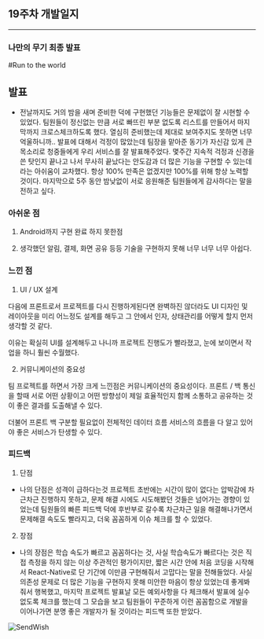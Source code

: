 <h2> 19주차 개발일지 </h2>
<hr>
<h3>나만의 무기 최종 발표</h3>

#Run to the world

## 발표

- 전날까지도 거의 밤을 새며 준비한 덕에 구현했던 기능들은 문제없이 잘 시현할 수 있었다. 팀원들이 정신없는 만큼 서로 빠뜨린 부분 없도록 리스트를 만들어서 마지막까지 크로스체크하도록 했다. 열심히 준비했는데 제대로 보여주지도 못하면 너무 억울하니까.. 발표에 대해서 걱정이 많았는데 팀장을 맡아준 동기가 자신감 있게 큰 목소리로 청중들에게 우리 서비스를 잘 발표해주었다. 몇주간 지속적 걱정과 신경을 쓴 탓인지 끝나고 나서 무사히 끝났다는 안도감과 더 많은 기능을 구현할 수 있는데라는 아쉬움이 교차했다. 항상 100% 만족은 없겠지만 100%를 위해 항상 노력할 것이다. 마지막으로 5주 동안 밤낮없이 서로 응원해준 팀원들에게 감사하다는 말을 전하고 싶다.

### 아쉬운 점

1) Android까지 구현 완료 하지 못한점

2) 생각했던 알림, 결제, 화면 공유 등등 기술을 구현하지 못해 너무 너무 너무 아쉽다.

### 느낀 점

1) UI / UX 설계

다음에 프론트로서 프로젝트를 다시 진행하게된다면 완벽하진 않더라도 UI 디자인 및 레이아웃을 미리 어느정도 설계를 해두고 그 안에서 인자, 상태관리를 어떻게 할지 먼저 생각할 것 같다.

이유는 확실히 UI를 설계해두고 나니까 프로젝트 진행도가 빨라졌고, 눈에 보이면서 작업을 하니 훨씬 수월했다.

2) 커뮤니케이션의 중요성 

팀 프로젝트를 하면서 가장 크게 느낀점은 커뮤니케이션의 중요성이다. 프론트 / 백 통신을 할때 서로 어떤 상황이고 어떤 방향성이 제일 효율적인지 함께 소통하고 공유하는 것이 좋은 결과를 도출해낼 수 있다.

더불어 프론트 백 구분할 필요없이 전체적인 데이터 흐름 서비스의 흐름을 다 알고 있어야 좋은 서비스가 탄생할 수 있다.

### 피드백

1) 단점

- 나의 단점은 성격이 급하다는것 프로젝트 초반에는 시간이 많이 없다는 압박감에 차근차근 진행하지 못하고, 문제 해결 시에도 시도해봤던 것들은 넘어가는 경향이 있었는데 팀원들의 빠른 피드백 덕에 후반부로 갈수록 차근차근 일을 해결해나가면서 문제해결 속도도 빨라지고, 더욱 꼼꼼하게 이슈 체크를 할 수 있었다.

2) 장점

- 나의 장점은  학습 속도가 빠르고 꼼꼼하다는 것, 사실 학습속도가 빠르다는 것은 직접 측정을 하지 않는 이상 주관적인 평가이지만, 짧은 시간 안에 처음 코딩을 시작해서 React-Native로 단 기간에 이만큼 구현해줘서 고맙다는 말을 전해들었다. 사실 의존성 문제로 더 많은 기능을 구현하지 못해 미안한 마음이 항상 있었는데 좋게봐줘서 행복했고, 마지막 프로젝트 발표날 모든 예외사항을 다 체크해서 발표에 실수 없도록 체크를 했는데 그 모습을 보고 팀원들이 꾸준하게 이런 꼼꼼함으로 개발을 이어나가면 분명 좋은 개발자가 될 것이라는 피드백 또한 받았다.

![SendWish](https://user-images.githubusercontent.com/109953972/215475236-836293e6-cb93-4a46-9e0c-a5bf5dc5de67.jpg)
